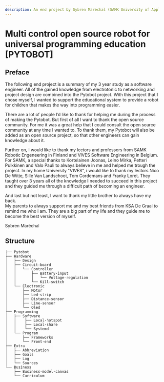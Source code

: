 ```yaml
---
description: An end project by Sybren Maréchal (SAMK University of Applied Science (2019)).
---
```


# Multi control open source robot for universal programming education \[PYTOBOT\]

## Preface

The following end project is a summary of my 3 year study as a software engineer. All of the gained knowledge from electrotonic to networking and project design are combined into the Pytobot project. With this project that I chose myself, I wanted to support the educational system to provide a robot for children that makes the way into programming easier.

There are a lot of people I’d like to thank for helping me during the process of making the Pytobot. But first of all I want to thank the open source community. For me it was a great help that I could consult the open source community at any time I wanted to. To thank them, my Pytobot will also be added as an open source project, so that other engineers can gain knowledge about it.

Further on, I would like to thank my lectors and professors from SAMK Robotic Engeneering in Finland and VIVES Software Engineering in Belgium. For SAMK, a special thanks to Kortelainen Joonas, Leino Mirka, Petteri Pulkkinen and Valo Pauli to always believe in me and helped me trough the project. In my home University "VIVES", i would like to thank my lectors Nico De Witte, Sille Van Landschoot, Tom Cordemans and Franky Loret. They taught over 3 years all of the knowledge I needed to succeed in this project and they guided me through a difficult path of becoming an engineer.

And last but not least, I want to thank my little brother to always have my back.   
My parents to always support me and my best friends from KSA De Graal to remind me who i am. They are a big part of my life and they guide me to become the best version of myself.

Sybren Maréchal

## Structure

```text
├── Pytobot
├── Hardware
│   ├── Design
│   ├── Circuit-board
│   │   └── Controller
│   │       ├── Battery-input
│   │       │   └── Voltage-regulation
│   │       └── Kill-switch
│   └── Electronic
│       ├── Motor
│       ├── Led-strip
│       ├── Distance-sensor
│       ├── Line-sensor
│       └── Oled
├── Programming
│   ├── Software
│   │    ├── Local-hotspot
│   │    ├── Local-share
│   │    └── Systemd
│   └── Program
│       ├── Frameworks
│       └── Front-end
├── Extra
│   ├── Abbreviation
│   ├── Goals
│   ├── Log
│   └── Sources
└── Business
    ├── Business-model-canvas
    └── Curriculum
```


